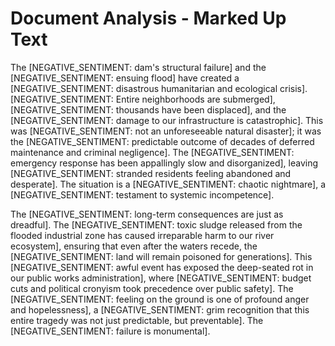 # Document Analysis - Marked Up Text

The [NEGATIVE_SENTIMENT: dam's structural failure] and the [NEGATIVE_SENTIMENT: ensuing flood] have created a [NEGATIVE_SENTIMENT: disastrous humanitarian and ecological crisis]. [NEGATIVE_SENTIMENT: Entire neighborhoods are submerged], [NEGATIVE_SENTIMENT: thousands have been displaced], and the [NEGATIVE_SENTIMENT: damage to our infrastructure is catastrophic]. This was [NEGATIVE_SENTIMENT: not an unforeseeable natural disaster]; it was the [NEGATIVE_SENTIMENT: predictable outcome of decades of deferred maintenance and criminal negligence]. The [NEGATIVE_SENTIMENT: emergency response has been appallingly slow and disorganized], leaving [NEGATIVE_SENTIMENT: stranded residents feeling abandoned and desperate]. The situation is a [NEGATIVE_SENTIMENT: chaotic nightmare], a [NEGATIVE_SENTIMENT: testament to systemic incompetence].

The [NEGATIVE_SENTIMENT: long-term consequences are just as dreadful]. The [NEGATIVE_SENTIMENT: toxic sludge released from the flooded industrial zone has caused irreparable harm to our river ecosystem], ensuring that even after the waters recede, the [NEGATIVE_SENTIMENT: land will remain poisoned for generations]. This [NEGATIVE_SENTIMENT: awful event has exposed the deep-seated rot in our public works administration], where [NEGATIVE_SENTIMENT: budget cuts and political cronyism took precedence over public safety]. The [NEGATIVE_SENTIMENT: feeling on the ground is one of profound anger and hopelessness], a [NEGATIVE_SENTIMENT: grim recognition that this entire tragedy was not just predictable, but preventable]. The [NEGATIVE_SENTIMENT: failure is monumental].